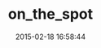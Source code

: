---
layout: post
title:  "on_the_spot"
repo:   "nathanvda/on_the_spot"
date:   2015-02-18 16:58:44
gemurl: http://github.com/nathanvda/on_the_spot
---